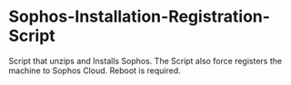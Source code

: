 # Sophos-Installation-Registration-Script
Script that unzips and Installs Sophos. The Script also force registers the machine to Sophos Cloud. Reboot is required. 
